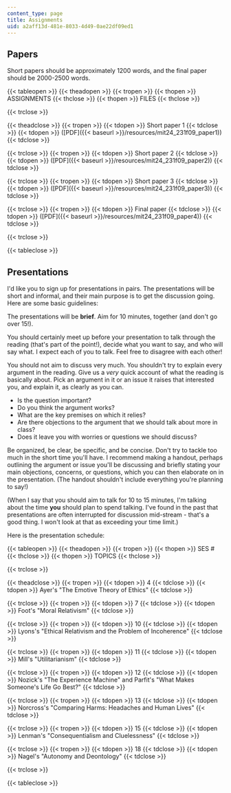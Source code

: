 ```yaml
---
content_type: page
title: Assignments
uid: a2aff13d-481e-8033-4d49-0ae22df09ed1
---
```


Papers
------

Short papers should be approximately 1200 words, and the final paper should be 2000-2500 words.

{{< tableopen >}}
{{< theadopen >}}
{{< tropen >}}
{{< thopen >}}
ASSIGNMENTS
{{< thclose >}}
{{< thopen >}}
FILES
{{< thclose >}}

{{< trclose >}}

{{< theadclose >}}
{{< tropen >}}
{{< tdopen >}}
Short paper 1
{{< tdclose >}}
{{< tdopen >}}
([PDF]({{< baseurl >}}/resources/mit24_231f09_paper1))
{{< tdclose >}}

{{< trclose >}}
{{< tropen >}}
{{< tdopen >}}
Short paper 2
{{< tdclose >}}
{{< tdopen >}}
([PDF]({{< baseurl >}}/resources/mit24_231f09_paper2))
{{< tdclose >}}

{{< trclose >}}
{{< tropen >}}
{{< tdopen >}}
Short paper 3
{{< tdclose >}}
{{< tdopen >}}
([PDF]({{< baseurl >}}/resources/mit24_231f09_paper3))
{{< tdclose >}}

{{< trclose >}}
{{< tropen >}}
{{< tdopen >}}
Final paper
{{< tdclose >}}
{{< tdopen >}}
([PDF]({{< baseurl >}}/resources/mit24_231f09_paper4))
{{< tdclose >}}

{{< trclose >}}

{{< tableclose >}}

Presentations
-------------

I'd like you to sign up for presentations in pairs. The presentations will be short and informal, and their main purpose is to get the discussion going. Here are some basic guidelines:

The presentations will be **brief**. Aim for 10 minutes, together (and don't go over 15!).

You should certainly meet up before your presentation to talk through the reading (that's part of the point!), decide what you want to say, and who will say what. I expect each of you to talk. Feel free to disagree with each other!

You should not aim to discuss very much. You shouldn't try to explain every argument in the reading. Give us a _very_ quick account of what the reading is basically about. Pick an argument in it or an issue it raises that interested you, and explain it, as clearly as you can.

*   Is the question important?
*   Do you think the argument works?
*   What are the key premises on which it relies?
*   Are there objections to the argument that we should talk about more in class?
*   Does it leave you with worries or questions we should discuss?

Be organized, be clear, be specific, and be concise. Don't try to tackle too much in the short time you'll have. I recommend making a handout, perhaps outlining the argument or issue you'll be discussing and briefly stating your main objections, concerns, or questions, which you can then elaborate on in the presentation. (The handout shouldn't include everything you're planning to say!)

(When I say that you should aim to talk for 10 to 15 minutes, I'm talking about the time **you** should plan to spend talking. I've found in the past that presentations are often interrupted for discussion mid-stream - that's a good thing. I won't look at that as exceeding your time limit.)

Here is the presentation schedule:

{{< tableopen >}}
{{< theadopen >}}
{{< tropen >}}
{{< thopen >}}
SES #
{{< thclose >}}
{{< thopen >}}
TOPICS
{{< thclose >}}

{{< trclose >}}

{{< theadclose >}}
{{< tropen >}}
{{< tdopen >}}
4
{{< tdclose >}}
{{< tdopen >}}
Ayer's "The Emotive Theory of Ethics"
{{< tdclose >}}

{{< trclose >}}
{{< tropen >}}
{{< tdopen >}}
7
{{< tdclose >}}
{{< tdopen >}}
Foot's "Moral Relativism"
{{< tdclose >}}

{{< trclose >}}
{{< tropen >}}
{{< tdopen >}}
10
{{< tdclose >}}
{{< tdopen >}}
Lyons's "Ethical Relativism and the Problem of Incoherence"
{{< tdclose >}}

{{< trclose >}}
{{< tropen >}}
{{< tdopen >}}
11
{{< tdclose >}}
{{< tdopen >}}
Mill's "Utilitarianism"
{{< tdclose >}}

{{< trclose >}}
{{< tropen >}}
{{< tdopen >}}
12
{{< tdclose >}}
{{< tdopen >}}
Nozick's "The Experience Machine" and Parfit's "What Makes Someone's Life Go Best?"
{{< tdclose >}}

{{< trclose >}}
{{< tropen >}}
{{< tdopen >}}
13
{{< tdclose >}}
{{< tdopen >}}
Norcross's "Comparing Harms: Headaches and Human Lives"
{{< tdclose >}}

{{< trclose >}}
{{< tropen >}}
{{< tdopen >}}
15
{{< tdclose >}}
{{< tdopen >}}
Lenman's "Consequentialism and Cluelessness"
{{< tdclose >}}

{{< trclose >}}
{{< tropen >}}
{{< tdopen >}}
18
{{< tdclose >}}
{{< tdopen >}}
Nagel's "Autonomy and Deontology"
{{< tdclose >}}

{{< trclose >}}

{{< tableclose >}}